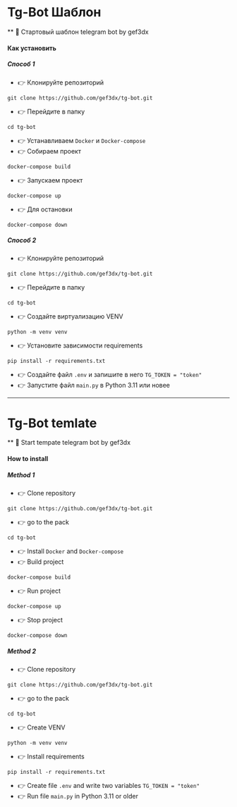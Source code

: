 # Tg-Bot Шаблон
**
 :loudspeaker: Стартовый шаблон telegram bot by gef3dx

#### Как установить
##### Способ 1
- :point_right: Клонируйте репозиторий 
```
git clone https://github.com/gef3dx/tg-bot.git
```
- :point_right: Перейдите в папку
```
cd tg-bot
```
 - :point_right: Устанавливаем `Docker` и `Docker-compose`
 - :point_right: Собираем проект
```
docker-compose build
```
 - :point_right: Запускаем проект
```
docker-compose up
```
 - :point_right: Для остановки
```
docker-compose down
```
##### Способ 2

 - :point_right: Клонируйте репозиторий 
```
git clone https://github.com/gef3dx/tg-bot.git
```
 - :point_right: Перейдите в папку
```
cd tg-bot
```
 - :point_right: Создайте виртуализацию VENV
```
python -m venv venv
```
 - :point_right: Установите зависимости requirements
```
pip install -r requirements.txt
```
 - :point_right: Создайте файл `.env` и запишите в него `TG_TOKEN = "token"`
 - :point_right: Запустите файл `main.py` в Python 3.11 или новее
****
# Tg-Bot temlate
**
 :loudspeaker: Start tempate telegram bot by gef3dx

#### How to install
##### Method 1
- :point_right: Сlone repository 
```
git clone https://github.com/gef3dx/tg-bot.git
```
- :point_right: go to the pack
```
cd tg-bot
```
 - :point_right: Install `Docker` and `Docker-compose`
 - :point_right: Build project
```
docker-compose build
```
 - :point_right: Run project
```
docker-compose up
```
 - :point_right: Stop project
```
docker-compose down
```
##### Method 2

 - :point_right: Сlone repository
```
git clone https://github.com/gef3dx/tg-bot.git
```
 - :point_right: go to the pack
```
cd tg-bot
```
 - :point_right: Create VENV
```
python -m venv venv
```
 - :point_right: Install requirements
```
pip install -r requirements.txt
```
 - :point_right: Create file `.env` and write two variables `TG_TOKEN = "token"`
 - :point_right: Run file `main.py` in Python 3.11 or older


